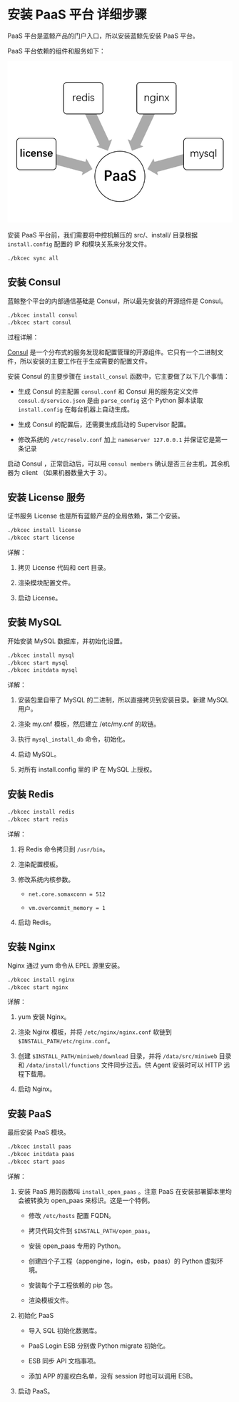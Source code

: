 # 安装 PaaS 平台 详细步骤

PaaS 平台是蓝鲸产品的门户入口，所以安装蓝鲸先安装 PaaS 平台。

PaaS 平台依赖的组件和服务如下：

![PaaS依赖简图](../../assets/paas_depends.png)

安装 PaaS 平台前，我们需要将中控机解压的 src/、install/ 目录根据 `install.config` 配置的 IP 和模块关系来分发文件。

```bash
./bkcec sync all
```

## 安装 Consul

蓝鲸整个平台的内部通信基础是 Consul，所以最先安装的开源组件是 Consul。

```bash
./bkcec install consul
./bkcec start consul
```

过程详解：

[Consul](https://www.consul.io/) 是一个分布式的服务发现和配置管理的开源组件。它只有一个二进制文件，所以安装的主要工作在于生成需要的配置文件。

安装 Consul 的主要步骤在 `install_consul` 函数中，它主要做了以下几个事情：

  - 生成 Consul 的主配置 `consul.conf` 和 Consul 用的服务定义文件`consul.d/service.json` 是由 `parse_config` 这个 Python 脚本读取 `install.config` 在每台机器上自动生成。

  - 生成 Consul 的配置后，还需要生成启动的 Supervisor 配置。

  - 修改系统的 `/etc/resolv.conf` 加上 `nameserver 127.0.0.1` 并保证它是第一条记录

启动 Consul ，正常启动后，可以用 `consul members` 确认是否三台主机，其余机器为 client （如果机器数量大于 3）。

## 安装 License 服务

证书服务 License 也是所有蓝鲸产品的全局依赖，第二个安装。

```bash
./bkcec install license
./bkcec start license
```

详解：
1. 拷贝 License 代码和 cert 目录。

2. 渲染模块配置文件。

3. 启动 License。


## 安装 MySQL

开始安装 MySQL 数据库，并初始化设置。

```bash
./bkcec install mysql
./bkcec start mysql
./bkcec initdata mysql
```

详解：

1. 安装包里自带了 MySQL 的二进制，所以直接拷贝到安装目录。新建 MySQL 用户。

2. 渲染 my.cnf 模板，然后建立 /etc/my.cnf 的软链。

3. 执行 `mysql_install_db` 命令，初始化。

4. 启动 MySQL。

5. 对所有 install.config 里的 IP 在 MySQL 上授权。


## 安装 Redis

```bash
./bkcec install redis
./bkcec start redis
```

详解：

1. 将 Redis 命令拷贝到 `/usr/bin`。

2. 渲染配置模板。

3. 修改系统内核参数。

    - `net.core.somaxconn = 512`

    - `vm.overcommit_memory = 1`

4. 启动 Redis。

## 安装 Nginx

Nginx 通过 yum 命令从 EPEL 源里安装。

```bash
./bkcec install nginx
./bkcec start nginx
```

详解：

1. yum 安装 Nginx。

2. 渲染 Nginx 模板，并将 `/etc/nginx/nginx.conf` 软链到 `$INSTALL_PATH/etc/nginx.conf`。

3. 创建 `$INSTALL_PATH/miniweb/download` 目录，并将 `/data/src/miniweb` 目录和 `/data/install/functions` 文件同步过去。供 Agent 安装时可以 HTTP 远程下载用。

4. 启动 Nginx。

## 安装 PaaS

最后安装 PaaS 模块。

 ```bash
 ./bkcec install paas
 ./bkcec initdata paas
 ./bkcec start paas
 ```

详解：

1. 安装 PaaS 用的函数叫 `install_open_paas` 。注意 PaaS 在安装部署脚本里均会被转换为 open_paas 来标识。这是一个特例。

    - 修改 `/etc/hosts` 配置 FQDN。

    - 拷贝代码文件到 `$INSTALL_PATH/open_paas`。

    - 安装 open_paas 专用的 Python。

    - 创建四个子工程（appengine，login，esb，paas）的 Python 虚拟环境。

    - 安装每个子工程依赖的 pip 包。

    - 渲染模板文件。

2. 初始化 PaaS

    - 导入 SQL 初始化数据库。

    - PaaS Login ESB 分别做 Python migrate 初始化。

    - ESB 同步 API 文档事项。

    - 添加 APP 的鉴权白名单，没有 session 时也可以调用 ESB。

3. 启动 PaaS。
